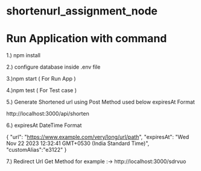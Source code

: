 # shortenurl_assignment_node

# Run Application with command 

1.) npm install 

2.) configure database inside .env  file

3.)npm start  ( For Run App )

4.)npm test  ( For Test case )

5.) Generate Shortened url using Post Method used below expiresAt Format 

  http://localhost:3000/api/shorten

6.) expiresAt DateTime Format 

{
  "url": "https://www.example.com/very/long/url/path",
    "expiresAt": "Wed Nov 22 2023 12:32:41 GMT+0530 (India Standard Time)",
    "customAlias":"e3122"
}


7.) Redirect Url Get Method
for example :-> http://localhost:3000/sdrvuo